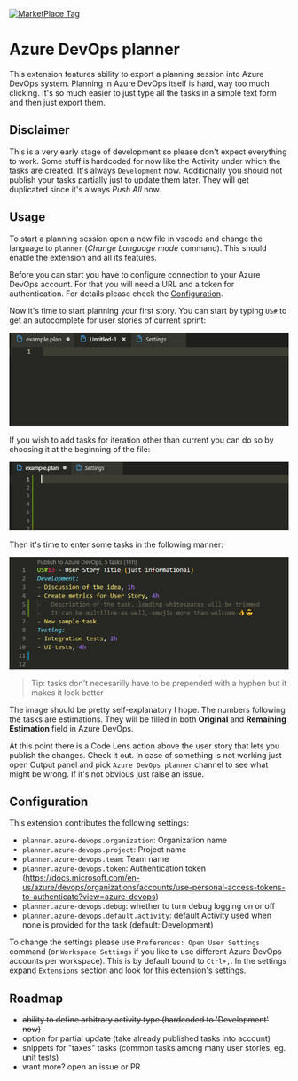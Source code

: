 [![MarketPlace Tag](https://vsmarketplacebadge.apphb.com/version-short/ipatalas.vscode-sprint-planner.svg)](https://marketplace.visualstudio.com/items?itemName=ipatalas.vscode-sprint-planner)

# Azure DevOps planner

This extension features ability to export a planning session into Azure DevOps system. Planning in Azure DevOps itself is hard, way too much clicking. It's so much easier to just type all the tasks in a simple text form and then just export them.

## Disclaimer

This is a very early stage of development so please don't expect everything to work.
Some stuff is hardcoded for now like the Activity under which the tasks are created. It's always `Development` now.
Additionally you should not publish your tasks partially just to update them later. They will get duplicated since it's always _Push All_ now.

## Usage

To start a planning session open a new file in vscode and change the language to `planner` (_Change Language mode_ command). This should enable the extension and all its features.

Before you can start you have to configure connection to your Azure DevOps account. For that you will need a URL and a token for authentication. For details please check the [Configuration](#configuration).

Now it's time to start planning your first story. You can start by typing `US#` to get an autocomplete for user stories of current sprint:

![user story autocomplete](images/planner-1.gif)

If you wish to add tasks for iteration other than current you can do so by choosing it at the beginning of the file:

![iteration autocomplete](images/planner-2.gif)

Then it's time to enter some tasks in the following manner:

![user story autocomplete](images/planner-tasks.png)

> Tip: tasks don't necesarilly have to be prepended with a hyphen but it makes it look better

The image should be pretty self-explanatory I hope. The numbers following the tasks are estimations. They will be filled in both **Original** and **Remaining Estimation** field in Azure DevOps.

At this point there is a Code Lens action above the user story that lets you publish the changes. Check it out. In case of something is not working just open Output panel and pick `Azure DevOps planner` channel to see what might be wrong. If it's not obvious just raise an issue.

## Configuration

This extension contributes the following settings:

* `planner.azure-devops.organization`: Organization name
* `planner.azure-devops.project`: Project name
* `planner.azure-devops.team`: Team name
* `planner.azure-devops.token`: Authentication token (https://docs.microsoft.com/en-us/azure/devops/organizations/accounts/use-personal-access-tokens-to-authenticate?view=azure-devops)
* `planner.azure-devops.debug`: whether to turn debug logging on or off
* `planner.azure-devops.default.activity`: default Activity used when none is provided for the task (default: Development)

To change the settings please use `Preferences: Open User Settings` command (or `Workspace Settings` if you like to use different Azure DevOps accounts per workspace). This is by default bound to `Ctrl+,`.
In the settings expand `Extensions` section and look for this extension's settings.

## Roadmap

- ~~ability to define arbitrary activity type (hardcoded to 'Development' now)~~
- option for partial update (take already published tasks into account)
- snippets for "taxes" tasks (common tasks among many user stories, eg. unit tests)
- want more? open an issue or PR